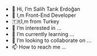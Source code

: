 - 👋 Hi, I’m Salih Tarık Erdoğan
- :metal: I,m Front-End Developer 
- :tr:I,m from Turkey
- 👀 I’m interested in ...
- 🌱 I’m currently learning ...
- 💞️ I’m looking to collaborate on ...
- 📫 How to reach me ...

<!---
TFTSTErdogan/TFTSTErdogan is a ✨ special ✨ repository because its `README.md` (this file) appears on your GitHub profile.
You can click the Preview link to take a look at your changes.
--->
